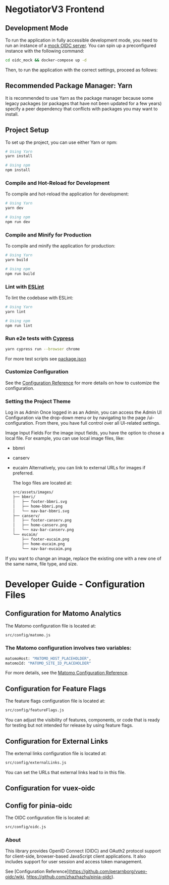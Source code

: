 # NegotiatorV3 Frontend

## Development Mode

To run the application in fully accessible development mode, you need to run an instance of
a [mock OIDC server](https://github.com/Soluto/oidc-server-mock). You can spin up a preconfigured instance with the
following command:

```sh
cd oidc_mock && docker-compose up -d
```

Then, to run the application with the correct settings, proceed as follows:

## Recommended Package Manager: Yarn

It is recommended to use Yarn as the package manager because some legacy packages (or packages that have not been
updated for a few years) specify a peer dependency that conflicts with packages you may want to install.

## Project Setup

To set up the project, you can use either Yarn or npm:

```sh
# Using Yarn
yarn install

# Using npm
npm install
```

### Compile and Hot-Reload for Development

To compile and hot-reload the application for development:

```sh
# Using Yarn
yarn dev

# Using npm
npm run dev
```

### Compile and Minify for Production

To compile and minify the application for production:

```sh
# Using Yarn
yarn build

# Using npm
npm run build
```

### Lint with [ESLint](https://eslint.org/)

To lint the codebase with ESLint:

```sh
# Using Yarn
yarn lint

# Using npm
npm run lint
```

### Run e2e tests with [Cypress](https://docs.cypress.io/guides/overview/why-cypress)

```sh
yarn cypress run --browser chrome
```

For more test scripts see [package.json](package.json)

### Customize Configuration

See the [Configuration Reference](https://cli.vuejs.org/config/) for more details on how to customize the configuration.

### Setting the Project Theme

Log in as Admin
Once logged in as an Admin, you can access the Admin UI Configuration via the drop-down menu or by navigating to the
page /ui-configuration. From there, you have full control over all UI-related settings.

Image Input Fields
For the image input fields, you have the option to chose a local file.
For example, you can use local image files, like:

* bbmri
* canserv
* eucaim
  Alternatively, you can link to external URLs for images if preferred.

  The logo files are located at:

   ```sh
   src/assets/images/
   ├── bbmri/
   │   ├── footer-bbmri.svg
   │   ├── home-bbmri.png
   │   └── nav-bar-bbmri.svg
   ├── canserv/
   │   ├── footer-canserv.png
   │   ├── home-canserv.png
   │   └── nav-bar-canserv.png
   └── eucaim/
       ├── footer-eucaim.png
       ├── home-eucaim.png
       └── nav-bar-eucaim.png
   ```

If you want to change an image, replace the existing one with a new one of the same name, file type, and size.

# Developer Guide - Configuration Files

## Configuration for Matomo Analytics

The Matomo configuration file is located at:

```sh
src/config/matomo.js
```

### The Matomo configuration involves two variables:

```sh
matomoHost: "MATOMO_HOST_PLACEHOLDER",
matomoId: "MATOMO_SITE_ID_PLACEHOLDER"
```

For more details, see
the [Matomo Configuration Reference](https://matomo.org/faq/new-to-piwik/how-do-i-install-the-matomo-tracking-code-on-websites-that-use-vue-js/).

## Configuration for Feature Flags

The feature flags configuration file is located at:

```sh
src/config/featureFlags.js
```

You can adjust the visibility of features, components, or code that is ready for testing but not intended for release by
using feature flags.

## Configuration for External Links

The external links configuration file is located at:

```sh
src/config/externalLinks.js
```

You can set the URLs that external links lead to in this file.

## Configuration for vuex-oidc

## Config for pinia-oidc

The OIDC configuration file is located at:

```sh
src/config/oidc.js
```

### About

This library provides OpenID Connect (OIDC) and OAuth2 protocol support for client-side, browser-based JavaScript client
applications. It also includes support for user session and access token management.

See [Configuration Reference](https://github.com/perarnborg/vuex-oidc/wiki, https://github.com/zhazhazhu/pinia-oidc).

